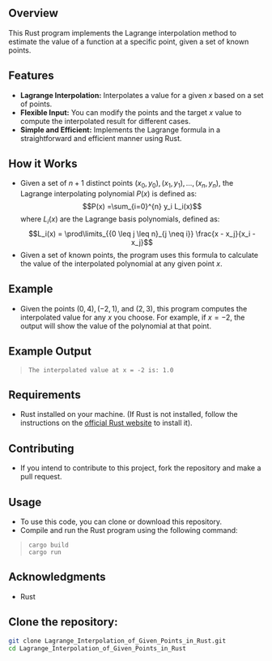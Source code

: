 ## Overview 
This Rust program implements the Lagrange interpolation method to estimate the value of a function at a specific point, given a set of known points.
## Features
- **Lagrange Interpolation:** Interpolates a value for a given $x$ based on a set of points.
- **Flexible Input:** You can modify the points and the target $x$ value to compute the interpolated result for different cases.
- **Simple and Efficient:** Implements the Lagrange formula in a straightforward and efficient manner using Rust.
## How it Works
- Given a set of $n + 1$ distinct points $(x_0, y_0), (x_1, y_1), \ldots, (x_n, y_n)$, the Lagrange interpolating polynomial $P(x)$ is defined as:
	$$P(x) =\sum_{i=0}^{n} y_i L_i(x)$$
	where $L_i(x)$ are the Lagrange basis polynomials, defined as:
	$$L_i(x) = \prod\limits_{{0 \leq j \leq n}_{j \neq i}} \frac{x - x_j}{x_i - x_j}$$
 - Given a set of known points, the program uses this formula to calculate the value of the interpolated polynomial at any given point $x$.
## Example
- Given the points $(0,4), (−2,1)$, and $(2,3)$, this program computes the interpolated value for any 
$x$ you choose. For example, if $x=-2$, the output will show the value of the polynomial at that point.
## Example Output
>```
>The interpolated value at x = -2 is: 1.0

## Requirements
- Rust installed on your machine. (If Rust is not installed, follow the instructions on the [official Rust website](https://www.rust-lang.org/tools/install) to install it).

## Contributing
  - If you intend to contribute to this project, fork the repository and make a pull request.

## Usage
- To use this code, you can clone or download this repository.
- Compile and run the Rust program using the following command:
>```
>cargo build
>cargo run
## Acknowledgments
- Rust

## Clone the repository:

   ```bash
   git clone Lagrange_Interpolation_of_Given_Points_in_Rust.git
   cd Lagrange_Interpolation_of_Given_Points_in_Rust
